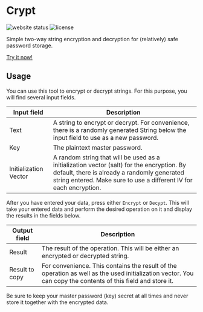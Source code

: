 # Crypt
![website status](https://img.shields.io/website?down_message=offline&up_message=online&url=https%3A%2F%2Fcrypt.marceickhoff.dev)
![license](https://img.shields.io/github/license/marceickhoff/crypt)

Simple two-way string encryption and decryption for (relatively) safe password storage.

[Try it now!](https://crypt.marceickhoff.dev)

## Usage

You can use this tool to encrypt or decrypt strings. For this purpose, you will find several input fields.

Input field|Description
---|---
Text|A string to encrypt or decrypt. For convenience, there is a randomly generated String below the input field to use as a new password.
Key|The plaintext master password.
Initialization Vector|A random string that will be used as a initialization vector (salt) for the encryption. By default, there is already a randomly generated string entered. Make sure to use a different IV for each encryption.

After you have entered your data, press either ``Encrypt`` or ``Decypt``. This will take your entered data and perform the desired operation on it and display the results in the fields below.

Output field|Description
---|---
Result|The result of the operation. This will be either an encrypted or decrypted string.
Result to copy|For convenience. This contains the result of the operation as well as the used initialization vector. You can copy the contents of this field and store it.

Be sure to keep your master password (key) secret at all times and never store it together with the encrypted data.
